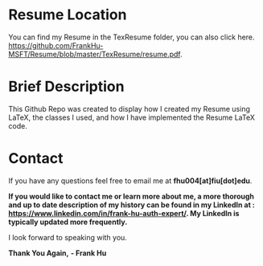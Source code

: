 # Resume Location
You can find my Resume in the TexResume folder, you can also click here. https://github.com/FrankHu-MSFT/Resume/blob/master/TexResume/resume.pdf.

# Brief Description
This Github Repo was created to display how I created my Resume using LaTeX, the classes I used, and how I have implemented the Resume LaTeX code.

# Contact
If you have any questions feel free to email me at **fhu004[at]fiu[dot]edu**.

**If you would like to contact me or learn more about me, a more thorough and up to date description of my history can be found in my LinkedIn at : https://www.linkedin.com/in/frank-hu-auth-expert/. My LinkedIn is typically updated more frequently.**

I look forward to speaking with you.

**Thank You Again,** 
**- Frank Hu**

